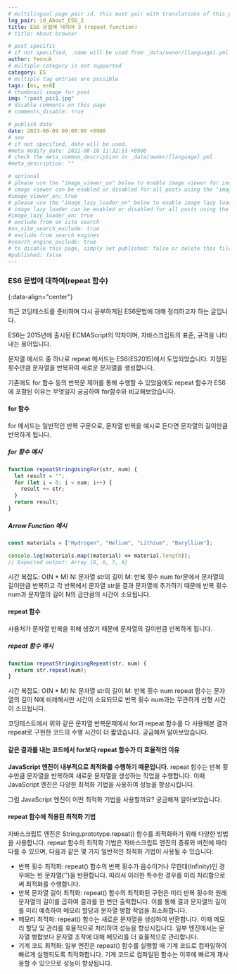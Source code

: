 ```yaml
---
# multilingual page pair id, this must pair with translations of this page. (This name must be unique)
lng_pair: id_About_ES6_3
title: ES6 문법에 대하여 3 (repeat function)
# title: About browser

# post specific
# if not specified, .name will be used from _data/owner/[language].yml
author: Yeonuk
# multiple category is not supported
category: ES
# multiple tag entries are possible
tags: [es, es6]
# thumbnail image for post
img: ":post_pic1.jpg"
# disable comments on this page
# comments_disable: true

# publish date
date: 2023-08-09 09:00:00 +0900
# seo
# if not specified, date will be used.
#meta_modify_date: 2021-08-10 11:32:53 +0900
# check the meta_common_description in _data/owner/[language].yml
#meta_description: ""

# optional
# please use the "image_viewer_on" below to enable image viewer for individual pages or posts (_posts/ or [language]/_posts folders).
# image viewer can be enabled or disabled for all posts using the "image_viewer_posts: true" setting in _data/conf/main.yml.
#image_viewer_on: true
# please use the "image_lazy_loader_on" below to enable image lazy loader for individual pages or posts (_posts/ or [language]/_posts folders).
# image lazy loader can be enabled or disabled for all posts using the "image_lazy_loader_posts: true" setting in _data/conf/main.yml.
#image_lazy_loader_on: true
# exclude from on site search
#on_site_search_exclude: true
# exclude from search engines
#search_engine_exclude: true
# to disable this page, simply set published: false or delete this file
#published: false
---
```


<!-- outline-start -->

### ES6 문법에 대하여(repeat 함수)

{:data-align="center"}

<!-- outline-end -->

최근 코딩테스트를 준비하며 다시 공부하게된 ES6문법에 대해 정리하고자 하는 글입니다.

ES6는 2015년에 출시된 ECMAScript의 약자이며, 자바스크립트의 표준, 규격을 나타내는 용어입니다.

문자열 메서드 중 하나로 repeat 메서드는 ES6(ES2015)에서 도입되었습니다.
지정된 횟수만큼 문자열을 반복하여 새로운 문자열을 생성합니다.

기존에도 for 함수 등의 반복문 제어를 통해 수행할 수 있었음에도 repeat 함수가 ES6에 포함된 이유는 무엇일지 궁금하여 for함수와 비교해보았습니다.

#### for 함수

for 메서드는 일반적인 반복 구문으로, 문자열 반복을 예시로 든다면 문자열의 길이만큼 반복하게 됩니다.

##### for 함수 예시

```javascript
function repeatStringUsingFor(str, num) {
  let result = "";
  for (let i = 0; i < num; i++) {
    result += str;
  }
  return result;
}
```

##### Arrow Function 예시

```javascript
const materials = ["Hydrogen", "Helium", "Lithium", "Beryllium"];

console.log(materials.map((material) => material.length));
// Expected output: Array [8, 6, 7, 9]
```

시간 복잡도: O(N \* M)
N: 문자열 str의 길이
M: 반복 횟수 num
for문에서 문자열의 길이만큼 반복하고 각 반복에서 문자열 str을 결과 문자열에 추가하기 때문에 반복 횟수 num과 문자열의 길이 N의 곱만큼의 시간이 소요됩니다.

#### repeat 함수

사용처가 문자열 반복을 위해 생겼기 때문에 문자열의 길이만큼 반복하게 됩니다.

##### repeat 함수 예시

```javascript
function repeatStringUsingRepeat(str, num) {
  return str.repeat(num);
}
```

시간 복잡도: O(N \* M)
N: 문자열 str의 길이
M: 반복 횟수 num
repeat 함수는 문자열의 길이 N에 비례해서만 시간이 소요되므로 반복 횟수 num과는 무관하게 선형 시간이 소요됩니다.

코딩테스트에서 위와 같은 문자열 반복문제에서 for과 repeat 함수를 다 사용해본 결과
repeat로 구현한 코드의 수행 시간이 더 짧았습니다. 궁금해져 알아보았습니다.

#### 같은 결과를 내는 코드에서 for보다 repeat 함수가 더 효율적인 이유

**JavaScript 엔진이 내부적으로 최적화를 수행하기 때문입니다.** repeat 함수는 반복 횟수만큼 문자열을 반복하여 새로운 문자열을 생성하는 작업을 수행합니다. 이때 JavaScript 엔진은 다양한 최적화 기법을 사용하여 성능을 향상시킵니다.

그럼 JavaScript 엔진이 어떤 최적화 기법을 사용할까요? 궁금해져 알아보았습니다.

#### repeat 함수에 적용된 최적화 기법

자바스크립트 엔진은 String.prototype.repeat() 함수를 최적화하기 위해 다양한 방법을 사용합니다. repeat 함수의 최적화 기법은 자바스크립트 엔진의 종류와 버전에 따라 다를 수 있으며, 다음과 같은 몇 가지 일반적인 최적화 기법이 사용될 수 있습니다:

- 반복 횟수 최적화: repeat() 함수의 반복 횟수가 음수이거나 무한대(Infinity)인 경우에는 빈 문자열('')을 반환합니다. 따라서 이러한 특수한 경우를 미리 처리함으로써 최적화를 수행합니다.
- 반복 문자열 길이 최적화: repeat() 함수의 최적화된 구현은 미리 반복 횟수와 원래 문자열의 길이를 곱하여 결과를 한 번만 출력합니다. 이를 통해 결과 문자열의 길이를 미리 예측하여 메모리 할당과 문자열 병합 작업을 최소화합니다.
- 메모리 최적화: repeat() 함수는 새로운 문자열을 생성하여 반환합니다. 이때 메모리 할당 및 관리를 효율적으로 처리하여 성능을 향상시킵니다. 일부 엔진에서는 문자열 병합보다 문자열 조작에 대해 메모리를 더 효율적으로 관리합니다.
- 기계 코드 최적화: 일부 엔진은 repeat() 함수를 실행할 때 기계 코드로 컴파일하여 빠르게 실행되도록 최적화합니다. 기계 코드로 컴파일된 함수는 이후에 빠르게 재사용할 수 있으므로 성능이 향상됩니다.
